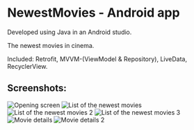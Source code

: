 # NewestMovies - Android app

Developed using Java in an Android studio.

The newest movies in cinema.

Included: Retrofit, MVVM-(ViewModel & Repository), LiveData, RecyclerView.

## Screenshots:
![Opening screen](https://github.com/Dorshamir55/NewestMovies/raw/master/ScreenShots/Opening_screen.jpg)
![List of the newest movies](https://github.com/Dorshamir55/NewestMovies/raw/master/ScreenShots/List_of_the_newest_movies.jpg)
![List of the newest movies 2](https://github.com/Dorshamir55/NewestMovies/raw/master/ScreenShots/List_of_the_newest_movies_2.jpg)
![List of the newest movies 3](https://github.com/Dorshamir55/NewestMovies/raw/master/ScreenShots/List_of_the_newest_movies_3.jpg)
![Movie details](https://github.com/Dorshamir55/NewestMovies/raw/master/ScreenShots/Movie_details.jpg)
![Movie details 2](https://github.com/Dorshamir55/NewestMovies/raw/master/ScreenShots/Movie_details_2.jpg)
